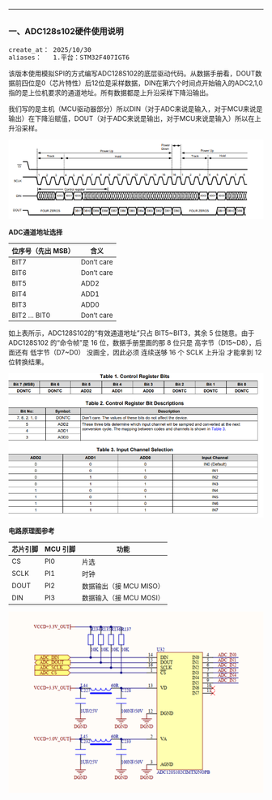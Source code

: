 <style>
.highlight{
  color: white;
  background: linear-gradient(90deg, #ff6b6b, #4ecdc4);
  padding: 5px;
  border-radius: 5px;
}

.mint_green{
  color: white;
  background: #adcdadf2; 
  padding: 5px;
  border-radius: 5px;
}

.red {
  color: #ff0000;
}
.green {
  color:rgb(10, 162, 10);
}
.blue {
  color:rgb(17, 0, 255);
}

.wathet {
  color:rgb(0, 132, 255);
}
</style>

---

## <font size=3>一、ADC128s102硬件使用说明</font>
<font size=2>

```bash
create_at： 2025/10/30
aliases：   1.平台：STM32F407IGT6
```


该版本使用模拟SPI的方式编写ADC128S102的底层驱动代码。从数据手册看，DOUT数据前四位是0（芯片特性）后12位是采样数据，DIN在第六个时间点开始输入的ADC2,1,0指的是上位机要求的通道地址。所有数据都是上升沿采样下降沿输出。

我们写的是主机（MCU驱动器部分）所以DIN（对于ADC来说是输入，对于MCU来说是输出）在下降沿赋值，DOUT（对于ADC来说是输出，对于MCU来说是输入）所以在上升沿采样。



![ADC128S102时序图](./images/adc128s102_pic1.png)



**ADC通道地址选择**


| 位序号（先出 MSB） | 含义       |
| ------------------ | ---------- |
| BIT7               | Don’t care |
| BIT6               | Don’t care |
| BIT5               | ADD2       |
| BIT4               | ADD1       |
| BIT3               | ADD0       |
| BIT2 … BIT0        | Don’t care |

如上表所示，ADC128S102的“有效通道地址”只占 BIT5~BIT3，其余 5 位随意。由于 ADC128S102 的“命令帧”是 16 位，数据手册里画的那 8 位只是 高字节（D15~D8），后面还有 低字节（D7~D0） 没画全，因此必须 连续送够 16 个 SCLK 上升沿 才能拿到 12 位转换结果。

![ADC128S102时序图](./images/adc128s102_pic2.png)


**电路原理图参考**

| 芯片引脚 | MCU 引脚 | 功能                    |
| -------- | -------- | ----------------------- |
| CS       | PI0      | 片选                    |
| SCLK     | PI1      | 时钟                    |
| DOUT     | PI2      | 数据输出（接 MCU MISO） |
| DIN      | PI3      | 数据输入（接 MCU MOSI） |

![ADC128S102原理图](./images/adc128s102_pic3.png)


</font>






